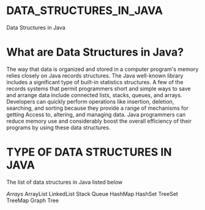 # DATA_STRUCTURES_IN_JAVA
Data Structures in Java

# What are Data Structures in Java?
The way that data is organized and stored in a computer program's memory relies closely on Java records structures. The Java well-known library includes a significant type of built-in statistics structures. A few of the records systems that permit programmers short and simple ways to save and arrange data include connected lists, stacks, queues, and arrays. Developers can quickly perform operations like insertion, deletion, searching, and sorting because they provide a range of mechanisms for getting Access to, altering, and managing data. Java programmers can reduce memory use and considerably boost the overall efficiency of their programs by using these data structures.

# TYPE OF DATA STRUCTURES IN JAVA

The list of data structures in Java listed below

*Arrays*
ArrayList
LinkedList
Stack
Queue
HashMap
HashSet
TreeSet
TreeMap
Graph
Tree
